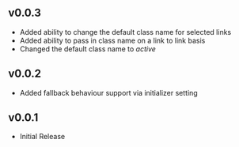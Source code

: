 ## v0.0.3

* Added ability to change the default class name for selected links
* Added ability to pass in class name on a link to link basis
* Changed the default class name to _active_

## v0.0.2

* Added fallback behaviour support via initializer setting

## v0.0.1

* Initial Release